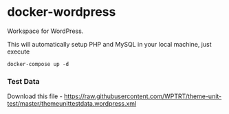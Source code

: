 # docker-wordpress
Workspace for WordPress.

This will automatically setup PHP and MySQL in your local machine, just execute

```
docker-compose up -d
```

### Test Data

Download this file - https://raw.githubusercontent.com/WPTRT/theme-unit-test/master/themeunittestdata.wordpress.xml

